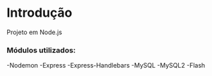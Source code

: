 # Introdução

Projeto em Node.js

### Módulos utilizados:

-Nodemon
-Express
-Express-Handlebars
-MySQL
-MySQL2
-Flash
